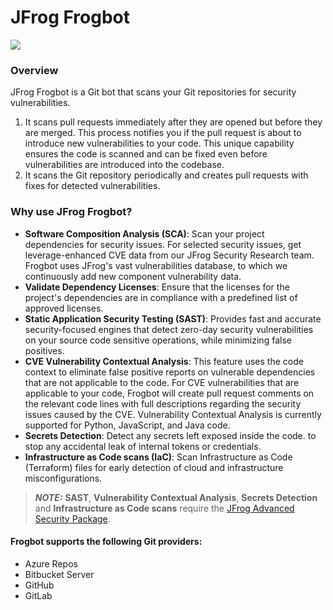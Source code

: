 # JFrog Frogbot

![](https://raw.github.com/jfrog/frogbot/master/images/frogbot-intro.png)

### Overview

JFrog Frogbot is a Git bot that scans your Git repositories for security vulnerabilities.

1. It scans pull requests immediately after they are opened but before they are merged. This process notifies you if the pull request is about to introduce new vulnerabilities to your code. This unique capability ensures the code is scanned and can be fixed even before vulnerabilities are introduced into the codebase.
2. It scans the Git repository periodically and creates pull requests with fixes for detected vulnerabilities.

### Why use JFrog Frogbot?

* **Software Composition Analysis (SCA)**: Scan your project dependencies for security issues. For selected security issues, get leverage-enhanced CVE data from our JFrog Security Research team. Frogbot uses JFrog's vast vulnerabilities database, to which we continuously add new component vulnerability data.
* **Validate Dependency Licenses**: Ensure that the licenses for the project's dependencies are in compliance with a predefined list of approved licenses.
* **Static Application Security Testing (SAST)**: Provides fast and accurate security-focused engines that detect zero-day security vulnerabilities on your source code sensitive operations, while minimizing false positives.
* **CVE Vulnerability Contextual Analysis**: This feature uses the code context to eliminate false positive reports on vulnerable dependencies that are not applicable to the code. For CVE vulnerabilities that are applicable to your code, Frogbot will create pull request comments on the relevant code lines with full descriptions regarding the security issues caused by the CVE. Vulnerability Contextual Analysis is currently supported for Python, JavaScript, and Java code.
* **Secrets Detection**: Detect any secrets left exposed inside the code. to stop any accidental leak of internal tokens or credentials.
* **Infrastructure as Code scans (IaC)**: Scan Infrastructure as Code (Terraform) files for early detection of cloud and infrastructure misconfigurations.

> _**NOTE:**_ **SAST**, **Vulnerability Contextual Analysis**, **Secrets Detection** and **Infrastructure as Code scans** require the [JFrog Advanced Security Package](https://jfrog.com/xray/).

#### Frogbot supports the following Git providers:

* Azure Repos
* Bitbucket Server
* GitHub
* GitLab

